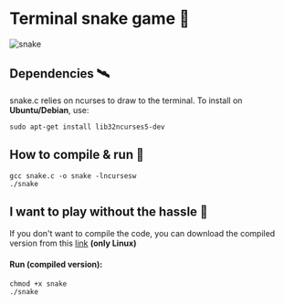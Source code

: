 # Terminal snake game 🐍
![snake](https://user-images.githubusercontent.com/83474704/118398351-d87b3180-b660-11eb-807d-8cadcb7b0ec5.gif)

## Dependencies 🛰

snake.c relies on ncurses to draw to the terminal. To install on <b>Ubuntu/Debian</b>, use:

```
sudo apt-get install lib32ncurses5-dev
```

## How to compile & run 👾

```
gcc snake.c -o snake -lncursesw
./snake
```
## I want to play without the hassle 👺
If you don't want to compile the code, you can download the compiled version from this [link](https://github.com/0x00-byte/terminal_snake_game/releases) <b>(only Linux)</b>
#### Run (compiled version):
```
chmod +x snake
./snake
```
